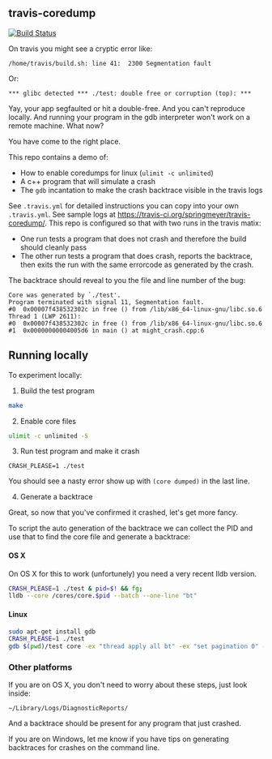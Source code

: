 ## travis-coredump

[![Build Status](https://travis-ci.org/springmeyer/travis-coredump.svg?branch=master)](https://travis-ci.org/springmeyer/travis-coredump)

On travis you might see a cryptic error like:

    /home/travis/build.sh: line 41:  2300 Segmentation fault

Or:

    *** glibc detected *** ./test: double free or corruption (top): ***

Yay, your app segfaulted or hit a double-free. And you can't reproduce locally. And running your program in the gdb interpreter won't work on a remote machine. What now?

You have come to the right place.

This repo contains a demo of:

 - How to enable coredumps for linux (`ulimit -c unlimited`)
 - A c++ program that will simulate a crash
 - The `gdb` incantation to make the crash backtrace visible in the travis logs

See `.travis.yml` for detailed instructions you can copy into your own `.travis.yml`. See sample logs at <https://travis-ci.org/springmeyer/travis-coredump/>. This repo is configured so that with two runs in the travis matix:

  - One run tests a program that does not crash and therefore the build should cleanly pass
  - The other run tests a program that does crash, reports the backtrace, then exits the run with the same errorcode as generated by the crash.

The backtrace should reveal to you the file and line number of the bug:

```
Core was generated by `./test'.
Program terminated with signal 11, Segmentation fault.
#0  0x00007f438532302c in free () from /lib/x86_64-linux-gnu/libc.so.6
Thread 1 (LWP 2611):
#0  0x00007f438532302c in free () from /lib/x86_64-linux-gnu/libc.so.6
#1  0x00000000004005d6 in main () at might_crash.cpp:6
```

## Running locally

To experiment locally:

1) Build the test program

```sh
make
```

2) Enable core files

```sh
ulimit -c unlimited -S
```

3) Run test program and make it crash

```
CRASH_PLEASE=1 ./test
```

You should see a nasty error show up with `(core dumped)` in the last line.

4) Generate a backtrace

Great, so now that you've confirmed it crashed, let's get more fancy.

To script the auto generation of the backtrace we can collect the PID and use that to find the core file and generate a backtrace:


#### OS X

On OS X for this to work (unfortunely) you need a very recent lldb version.
```sh
CRASH_PLEASE=1 ./test & pid=$! && fg;
lldb --core /cores/core.$pid --batch --one-line "bt"
```

#### Linux

```sh
sudo apt-get install gdb
CRASH_PLEASE=1 ./test
gdb $(pwd)/test core -ex "thread apply all bt" -ex "set pagination 0" -batch
```


### Other platforms

If you are on OS X, you don't need to worry about these steps, just look inside:

    ~/Library/Logs/DiagnosticReports/

And a backtrace should be present for any program that just crashed.

If you are on Windows, let me know if you have tips on generating backtraces for crashes on the command line.